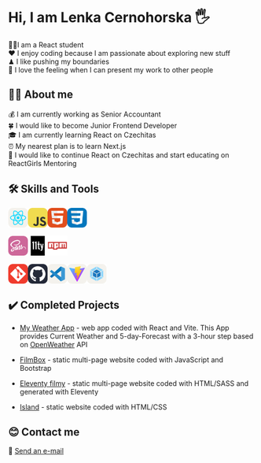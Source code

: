 <h1>Hi, I am Lenka Cernohorska 🖐</h1>

<div>🧑‍🎓I am a React student</div>
<div>❤ I enjoy coding because I am passionate about exploring new stuff</div>
<div>♟ I like pushing my boundaries</div>
<div>🌹 I love the feeling when I can present my work to other people</div>


## 👩‍💼 About me

<div>💰 I am currently working as <bold>Senior Accountant</bold></div>
<div>🍀 I would like to become <bold>Junior Frontend Developer</bold></div>
<div>🎓 I am currently learning React on <bold>Czechitas</bold></div>
<div>⏰ My nearest plan is to learn Next.js</div>
<div>🎯 I would like to continue React on Czechitas and start educating on <bold>ReactGirls Mentoring
</bold></div>


## 🛠️ Skills and Tools

<div style="display: flex">
    <img src="/img/React-Light.svg" alt="react-icon" width="40" height="40">
    <img src="/img/JavaScript.svg" alt="js-icon" width="40" height="40">
    <img src="/img/HTML.svg" alt="html-icon" width="40" height="40">
    <img src="/img/CSS.svg" alt="css-icon" width="40" height="40">
</div>

</br>

<div style="display: flex">
    <img src="/img/Sass.svg" alt="sass-icon" width="40" height="40">
    <img src="/img/eleventy.svg" alt="11ty-icon" width="40" height="40">
    <img src="/img/npm.svg" alt="npm-icon" width="40" height="40">
</div>

</br>

<div style="display: flex">
    <img src="/img/Git.svg" alt="git-icon" width="40" height="40">
    <img src="/img/Github-Dark.svg" alt="github-icon" width="40" height="40">
    <img src="/img/VSCode-Light.svg" alt="vscode-icon" width="40" height="40">
    <img src="/img/Vite-Light.svg" alt="vite-icon" width="40" height="40">
    <img src="/img/Webpack-Light.svg" alt="webpack-icon" width="40" height="40">
</div>


## :heavy_check_mark: Completed Projects

- [My Weather App](https://lencina-weather-app.netlify.app/) - web app coded with React and Vite.
This App provides Current Weather and 5-day-Forecast with a 3-hour step based on <a href="https://openweathermap.org/api">OpenWeather</a> API

- [FilmBox](https://lencin-filmbox.netlify.app/) - static multi-page website coded with JavaScript and Bootstrap

- [Eleventy filmy](https://lenciny-filmy.netlify.app/) - static multi-page website coded with HTML/SASS and generated with Eleventy

- [Island](https://lenka-island.netlify.app/) - static website coded with HTML/CSS


## 😊 Contact me

📩 [Send an e-mail](mailto:cernohorska.lc@gmail.com)

